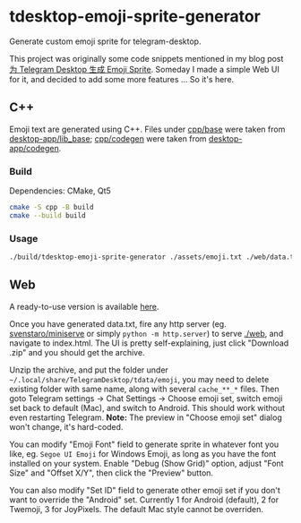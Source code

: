 # tdesktop-emoji-sprite-generator

Generate custom emoji sprite for telegram-desktop.

This project was originally some code snippets mentioned in my blog post [为 Telegram Desktop 生成 Emoji Sprite](https://rocka.me/article/generate-emoji-sprite-for-telegram-desktop). Someday I made a simple Web UI for it, and decided to add some more features ... So it's here.

## C++

Emoji text are generated using C++. Files under [cpp/base](./cpp/base) were taken from [desktop-app/lib_base](https://github.com/desktop-app/lib_base); [cpp/codegen](./cpp/codegen) were taken from [desktop-app/codegen](https://github.com/desktop-app/codegen).

### Build

Dependencies: CMake, Qt5

```sh
cmake -S cpp -B build
cmake --build build
```

### Usage

```sh
./build/tdesktop-emoji-sprite-generator ./assets/emoji.txt ./web/data.txt
```

## Web

A ready-to-use version is available [here](https://rocka.github.io/tdesktop-emoji-sprite-generator).

Once you have generated data.txt, fire any http server (eg. [svenstaro/miniserve](https://github.com/svenstaro/miniserve) or simply  `python -m http.server`) to serve [./web](./web), and navigate to index.html. The UI is pretty self-explaining, just click "Download .zip" and you should get the archive.

Unzip the archive, and put the folder under `~/.local/share/TelegramDesktop/tdata/emoji`, you may need to delete existing folder with same name, along with several `cache_**_*` files. Then goto Telegram settings -> Chat Settings -> Choose emoji set, switch emoji set back to default (Mac), and switch to Android. This should work without even restarting Telegram. **Note:** The preview in "Choose emoji set" dialog won't change, it's hard-coded.

You can modify "Emoji Font" field to generate sprite in whatever font you like, eg. `Segoe UI Emoji` for Windows Emoji, as long as you have the font installed on your system. Enable "Debug (Show Grid)" option, adjust "Font Size" and "Offset X/Y", then click the "Preview" button.

You can also modify "Set ID" field to generate other emoji set if you don't want to override the "Android" set. Currently 1 for Android (default), 2 for Twemoji, 3 for JoyPixels. The default Mac style cannot be overriden.
